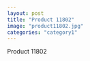 ```yaml
---
layout: post
title: "Product 11802"
image: "product11802.jpg"
categories: "category1"
---
```

Product 11802
